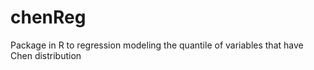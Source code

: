 # chenReg
Package in R to regression modeling the quantile of variables that have Chen distribution
